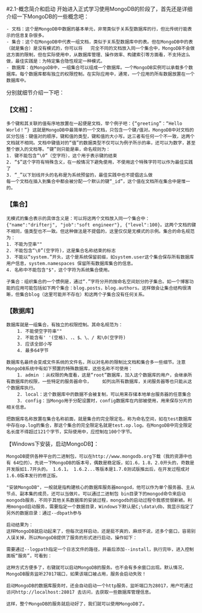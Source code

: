 #2.1-概念简介和启动
	开始进入正式学习使用MongoDB的阶段了，首先还是详细介绍一下MongoDB的一些概念吧：

	- 文档：这个是MongoDB中数据的基本单元，非常类似于关系型数据库的行，但比传统行能表示的信息复杂很多。
	- 集合：这个在MongoDB中代表一组文档，类似于关系型数据库中的表。但在MongoDB中的表（就是集合）是没有模式的，你可以将	完全不同的文档放入同一个集合中，MongoDB不会做这方面的限制，但在实际使用中，从数据库管理、操作效率、构建索引等方面看，不支持这么做，最佳实践是：为特定集合隐性规定一种模式。
	- 数据库：在MongoDB中，一组集合可以组成一个数据库。一个MongoDB实例可以承载多个数据库。每个数据库都有独立的权限控制。在实际应用中，通常，一个应用的所有数据放置在一个数据库中。

分别就细节介绍一下吧：

### 【文档】：

	多个键和其关联的值有序地放置在一起便是文档，举个例子吧：{“greeting”：“Hello World！”} 这就是MongoDB中最简单的一个文档，只包含一个键/值对。MongoDB中对文档的区分包括：键值对的顺序，键和值的类型，键和值的大小写。这三者有任何一个不一致，这两个文档就不相同。文档中键值对的“值”的数据类型不仅可以为例子所示的串，还可以为数字，甚至整个嵌入的文档等。“键”则只能是串，命名规则为：
	1. 键不能包含“\0”（空字符），这个用于表示键的结束
	2. “$”这个字符有特殊含义，在一般情况下避免使用，不使用这个特殊字符可以作为最佳实践了
	3. “_”以下划线开头的名称是为系统预留的，最佳实践中也不提倡这么做
	每一个文档在插入到集合中都会被分配一个默认的键“_id”，这个值在文档所在集合中是惟一的。

### 【集合】

	无模式的集合表示的具体含义是：可以将这两个文档放入同一个集合中：{"name":"drifterj", "job":"soft engineer"}, {"level":100}。这两个文档的键不相同，值类型也不一致。但这种做法是不提倡的，这里仅仅是无模式的示例。集合的命名规范为：
	1. 不能为空串""
	2. 不能包含“\0”(空字符)，这是集合名称结束的标志
	3. 不能以“system.”开头，这个是系统保留前缀，如system.user这个集合保存所有数据库用户信息，system.namespaces 保留所有数据库集合的信息。
	4. 名称中不能包含"$"，这个字符为系统集合使用。

	子集合：组织集合的一个惯例是，通过“.”字符分开的按命名空间划分的子集合。如一个博客功能的应用可能包括如下两个集合：blog.posts，blog.authors。这样做会让集合结构很清晰，但集合blog（这里可能并不存在）和这两个子集合没有任何关系。

### 【数据库】

	数据库就是一组集合，有独立的权限控制。其命名规范为：
		1. 不能使空字符串""
		2. 不能含有' '(空格)、.、$、\、/ 和\0(空字符)
		3. 应该全部小写
		4. 最多64字节

	数据库名最终会变成文件系统的文件名，所以对名称的限制比文档和集合多一些细节。注意MongoDB系统中有如下预置的特殊数据库，这些名称不可使用：
		1. admin ：从权限的角度看，这是“root”数据库，加入这个数据库的用户，会继承所有数据库的权限，一些特定的服务器命令，	如列出所有数据库，关闭服务器等也只能从这个数据库执行。
		2. local：这个数据库中的数据不会被复制，可以用来存储本地单台服务器的任意集合
		3. config：当Mongo用于分配设置时，config数据库在内部被使用，用来保存分片的相关信息。

	把数据库名称放置在集合名称前面，就是集合的完全限定名，称为命名空间，如在test数据库中存在op.log的集合，那这个集合的完全限定名就是test.op.log。在MongoDB中完全限定名长度不得超过121个字节，实际使用中，应控制在100个字节。


【Windows下安装，启动MongoDB】：

	MongoDB提供各种平台的二进制包，可以在http://www.mongodb.org下载（我的资源中也有 64位的）。先说一下MongoDB的版本号，偶数是稳定版，如1.6，1.8，2.0开头的，奇数是开发版如1.7开头的。 1.6.1， 1.6.2...等版本是1.7.0测试版推出后，在开发过程成对1.6.0版本发行的修正版。

	"安装MongoDB"，一般就是指构建核心的数据库服务器mongod，他可以作为单个服务器、主从节点、副本集的成员，还可以当做片。可以通过二进制包 bin目录下的mongod命令来启动mongodb服务，不同于其他关系数据库的安装过程，mongodb的启动过程令我感觉很新颖。利用mongod启动服务，需要指定一个数据目录，Windows下默认是C;\data\db，我显示指定了另外的数据目录：通过--dbpath参与

	启动结果为：
	这样MongoDB就启动起来了，但每次这样启动，还是挺不爽的，麻烦不说，还多个窗口，容易别人误关掉，所以MongoDB提供了服务的形式进行启动，操作如下：

	需要通过--logpath指定一个日志文件的路径，并最后添加--install，执行完毕，进入控制面板“服务”，可看到：

	这种方式方便多了，右键就可以启动MongoDB的服务。也不会有多余窗口出现。默认情况，MongoDB服务监听27017端口，如果该端口被占用，服务会启动失败！

	启动MongoDB的数据库服务时，还会自动启动一个http服务，监听端口为28017，用户可通过访问http://localhost:28017 去访问，去获取一些数据库管理信息。

	这样，整个MongoDB的服务就启动好了，我们就可以使用MongoDB了。
